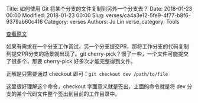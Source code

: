 Title: 如何使用 Git 将某个分支的文件复制到另外一个分支去？
Date: 2018-01-23 00:00
Modified: 2018-01-23 00:00
Slug: verses/ca4a3e12-5fe9-4f77-b8f6-9379ab60c416
Category: verses
Authors: Ju Lin
verse_category: Tools

[查看原文](http://jasonrudolph.com/blog/2009/02/25/git-tip-how-to-merge-specific-files-from-another-branch/)

如果有需求在一个分支工作调试，另一个分支提交PR，那将工作分支的代码复制到提交PR分支的场景就出现了。git cherry-pick？慢了一些，一个文件可能提交了很多个，那要 cherry-pick 好多次才能完整得到文件。

正解是只需要通过 checkout 即可：`git checkout dev /path/to/file`

这里很好理解这个命令，checkout 字面意义就是签出，上面的命令就是将 dev 分支的某个代码文件整个签出到目前的工作目录中。
